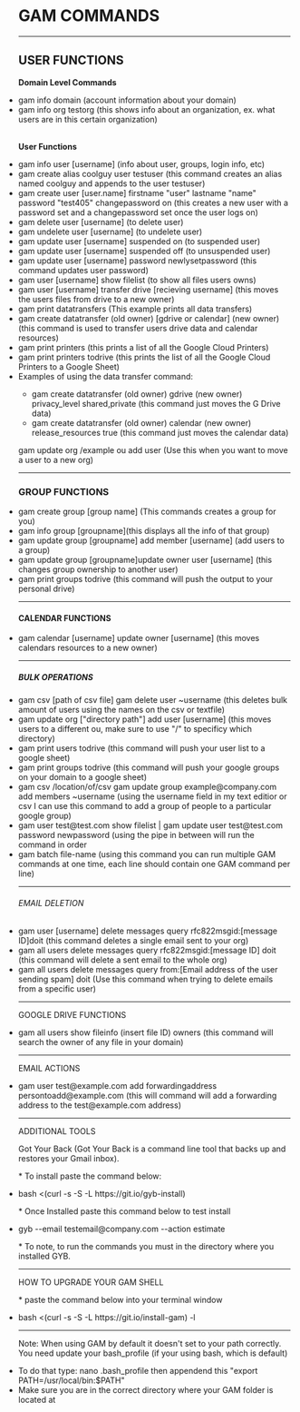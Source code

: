 <!DOCTYPE html>
 <html>

<head>
	<link rel="stylesheet" href="https://stackpath.bootstrapcdn.com/bootstrap/4.1.3/css/bootstrap.min.css" integrity="sha384-MCw98/SFnGE8fJT3GXwEOngsV7Zt27NXFoaoApmYm81iuXoPkFOJwJ8ERdknLPMO" crossorigin="anonymous">
</head>

<body>


<ul>


<h1>GAM COMMANDS</h1>

----------------------------------

<h2>USER FUNCTIONS</h2>

<p><b>Domain Level Commands</b></p>

<li>gam info domain (account information about your domain)</li>

<li> gam info org testorg (this shows info about an organization, ex. what users are in this certain organization)</li>

<p><b><br>User Functions</br></b></p>

<li>gam info user [username] (info about user, groups, login info, etc)</li>

<li>gam create alias coolguy user testuser (this command creates an alias named coolguy and appends to the user testuser)</li>

<li>gam create user [user.name] firstname "user" lastname "name" password "test405"  changepassword on (this creates a new user with a password set and a changepassword set once the user logs on)</li>

<li>gam delete user [username] (to delete user)</li>

<li>gam undelete user [username] (to undelete user)</li>

<li>gam update user [username] suspended on (to suspended user)</li>

<li>gam update user [username] suspended off (to unsuspended user)</li>

<li>gam update user [username] password newlysetpassword (this command updates user password)</li>

<li>gam user [username] show filelist (to show all files users owns)</li>

<li>gam user [username] transfer drive [recieving username] (this moves the users files from drive to a new owner)</li>

<li>gam print datatransfers (This example prints all data transfers)</li>

<li>gam create datatransfer (old owner) [gdrive or calendar] (new owner) (this command is used to transfer users drive data and calendar resources)</li>

<li>gam print printers (this prints a list of all the Google Cloud Printers)</li>

<li>gam print printers todrive (this prints the list of all the Google Cloud Printers to a Google Sheet)</li>

<li>Examples of using the data transfer command:</li>

<ul type="circle">

<li>gam create datatransfer (old owner) gdrive (new owner) privacy_level shared,private (this command just moves the G Drive data)</li>

<li>gam create datatransfer (old owner) calendar (new owner) release_resources true (this command just moves the calendar data)</li>

</ul type="circle">

<p>gam update org /example ou add user (Use this when you want to move a user to a new org)</p>

----------------------------------

<h3>GROUP FUNCTIONS</h3>


<li>gam create group [group name] (This commands creates a group for you)</li>

<li>gam info group [groupname](this displays all the info of that group)</li>

<li>gam update group [groupname] add member [username] (add users to a group)</li>

<li>gam update group [groupname]update owner user [username] (this changes group ownership to another user)</li>

<li>gam print groups todrive (this command will push the output to your personal drive)</li>

----------------------------------

<h4>CALENDAR FUNCTIONS</h4>


<li>gam calendar [username] update owner [username] (this moves calendars resources to a new owner)</li>

----------------------------------

<h5>BULK OPERATIONS</h5>


<li>gam csv [path of csv file] gam delete user ~username (this deletes bulk amount of users using the names on the csv or textfile)</li>

<li>gam update org ["directory path"] add user [username] (this moves users to a different ou, make sure to use "/" to specificy which directory)</li>

<li>gam print users todrive (this command will push your user list to a google sheet)</li>

<li>gam print groups todrive (this command will push your google groups on your domain to a google sheet)</li>

<li>gam csv /location/of/csv gam update group example@company.com add members ~username (using the username field in my text editior or csv I can use this command to add a group of people to a particular google group)</li>

<li>gam user test@test.com show filelist | gam update user test@test.com password newpassword (using the pipe in between will run the command in order</li>

<li>gam batch file-name (using this command you can run multiple GAM commands at one time, each line should contain one GAM command per line) </li>

----------------------------------

<h6>EMAIL DELETION</h6>


<li>gam user [username] delete messages query rfc822msgid:[message ID]doit (this command deletes a single email sent to your org)</li>

<li>gam all users delete messages query rfc822msgid:[message ID] doit (this command will delete a sent email to the whole org)</li>

<li>gam all users delete messages query from:[Email address of the user sending spam] doit (Use this command when trying to delete emails from a specific user)</li>

----------------------------------

<h7>GOOGLE DRIVE FUNCTIONS</h7>


<li>gam all users show fileinfo (insert file ID) owners (this command will search the owner of any file in your domain)</li>


----------------------------------

<h8>EMAIL ACTIONS</h8>

<li>gam user test@example.com add forwardingaddress persontoadd@example.com (this will command will add a forwarding address to the test@example.com address)</li>

----------------------------------

<h9>ADDITIONAL TOOLS</h9>

<p>Got Your Back (Got Your Back is a command line tool that backs up and restores your Gmail inbox).</p>

<p>* To install paste the command below:</p>


<li>bash <(curl -s -S -L https://git.io/gyb-install)</li>

<p> * Once Installed paste this command below to test install</p>

<li>gyb --email testemail@company.com --action estimate</li>

<p>* To note, to run the commands you must in the directory where you installed GYB.</p>

----------------------------------

<h10>HOW TO UPGRADE YOUR GAM SHELL</h10>

<P>* paste the command below into your terminal window</P>

<li>bash <(curl -s -S -L https://git.io/install-gam) -l</li>


----------------------------------

<h11>Note: When using GAM by default it doesn't set to your path correctly. You need update your bash_profile (if your using bash, which is default)</h11>

<li>To do that type: nano .bash_profile then appendend this "export PATH=/usr/local/bin:$PATH"</li>

<li>Make sure you are in the correct directory where your GAM folder is located at</li>

</ul>
	</body>

</html>
